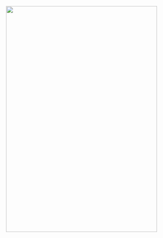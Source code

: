 <p align="center">
<img src="https://file.garden/Zt3AK4Hu3nEBt7QD/laiaiaina.png" alt=""
  width="400" 
  height="600">
</p>
